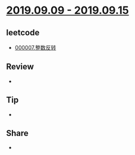 # [2019.09.09 - 2019.09.15](https://github.com/vjudge/ARTS/blob/master/2019/第0022周.md)

## leetcode
* [000007.整数反转](https://github.com/vjudge/leetcode/tree/master/000001-000200/000007.整数反转)

## Review
*

## Tip
*

## Share
*
